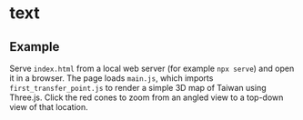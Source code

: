 # text

## Example

Serve `index.html` from a local web server (for example `npx serve`) and open it
in a browser. The page loads `main.js`, which imports `first_transfer_point.js`
to render a simple 3D map of Taiwan using Three.js. Click the red cones to zoom
from an angled view to a top-down view of that location.
